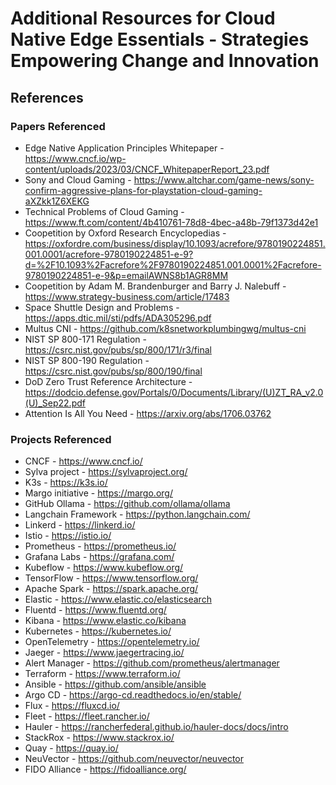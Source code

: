 # Additional Resources for Cloud Native Edge Essentials - Strategies Empowering Change and Innovation

 
## References 

### Papers Referenced

- Edge Native Application Principles Whitepaper - https://www.cncf.io/wp-content/uploads/2023/03/CNCF_WhitepaperReport_23.pdf
- Sony and Cloud Gaming - https://www.altchar.com/game-news/sony-confirm-aggressive-plans-for-playstation-cloud-gaming-aXZkk1Z6XEKG
- Technical Problems of Cloud Gaming - https://www.ft.com/content/4b410761-78d8-4bec-a48b-79f1373d42e1
- Coopetition by Oxford Research Encyclopedias - https://oxfordre.com/business/display/10.1093/acrefore/9780190224851.001.0001/acrefore-9780190224851-e-9?d=%2F10.1093%2Facrefore%2F9780190224851.001.0001%2Facrefore-9780190224851-e-9&p=emailAWNS8b1AGR8MM
- Coopetition by Adam M. Brandenburger and Barry J. Nalebuff - https://www.strategy-business.com/article/17483
- Space Shuttle Design and Problems - https://apps.dtic.mil/sti/pdfs/ADA305296.pdf
- Multus CNI - https://github.com/k8snetworkplumbingwg/multus-cni
- NIST SP 800-171 Regulation - https://csrc.nist.gov/pubs/sp/800/171/r3/final 
- NIST SP 800-190 Regulation - https://csrc.nist.gov/pubs/sp/800/190/final
- DoD Zero Trust Reference Architecture - https://dodcio.defense.gov/Portals/0/Documents/Library/(U)ZT_RA_v2.0(U)_Sep22.pdf 
- Attention Is All You Need - https://arxiv.org/abs/1706.03762 


### Projects Referenced

- CNCF - https://www.cncf.io/
- Sylva project - https://sylvaproject.org/ 
- K3s - https://k3s.io/
- Margo initiative -  https://margo.org/
- GitHub Ollama - https://github.com/ollama/ollama
- Langchain Framework - https://python.langchain.com/
- Linkerd - https://linkerd.io/
- Istio - https://istio.io/
- Prometheus - https://prometheus.io/
- Grafana Labs - https://grafana.com/
- Kubeflow - https://www.kubeflow.org/
- TensorFlow - https://www.tensorflow.org/
- Apache Spark - https://spark.apache.org/
- Elastic - https://www.elastic.co/elasticsearch
- Fluentd - https://www.fluentd.org/
- Kibana - https://www.elastic.co/kibana
- Kubernetes - https://kubernetes.io/
- OpenTelemetry - https://opentelemetry.io/
- Jaeger - https://www.jaegertracing.io/
- Alert Manager - https://github.com/prometheus/alertmanager
- Terraform - https://www.terraform.io/
- Ansible - https://github.com/ansible/ansible
- Argo CD - https://argo-cd.readthedocs.io/en/stable/
- Flux - https://fluxcd.io/
- Fleet - https://fleet.rancher.io/
- Hauler - https://rancherfederal.github.io/hauler-docs/docs/intro
- StackRox - https://www.stackrox.io/
- Quay - https://quay.io/
- NeuVector - https://github.com/neuvector/neuvector
- FIDO Alliance - https://fidoalliance.org/
